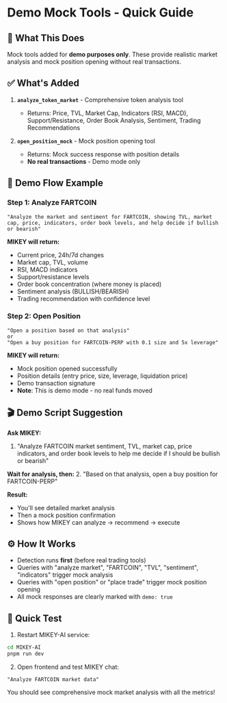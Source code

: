 # Demo Mock Tools - Quick Guide

## 🎯 What This Does

Mock tools added for **demo purposes only**. These provide realistic market analysis and mock position opening without real transactions.

## ✅ What's Added

1. **`analyze_token_market`** - Comprehensive token analysis tool
   - Returns: Price, TVL, Market Cap, Indicators (RSI, MACD), Support/Resistance, Order Book Analysis, Sentiment, Trading Recommendations

2. **`open_position_mock`** - Mock position opening tool
   - Returns: Mock success response with position details
   - **No real transactions** - Demo mode only

## 📝 Demo Flow Example

### Step 1: Analyze FARTCOIN
```
"Analyze the market and sentiment for FARTCOIN, showing TVL, market cap, price, indicators, order book levels, and help decide if bullish or bearish"
```

**MIKEY will return:**
- Current price, 24h/7d changes
- Market cap, TVL, volume
- RSI, MACD indicators
- Support/resistance levels
- Order book concentration (where money is placed)
- Sentiment analysis (BULLISH/BEARISH)
- Trading recommendation with confidence level

### Step 2: Open Position
```
"Open a position based on that analysis" 
or
"Open a buy position for FARTCOIN-PERP with 0.1 size and 5x leverage"
```

**MIKEY will return:**
- Mock position opened successfully
- Position details (entry price, size, leverage, liquidation price)
- Demo transaction signature
- **Note**: This is demo mode - no real funds moved

## 🎬 Demo Script Suggestion

**Ask MIKEY:**
1. "Analyze FARTCOIN market sentiment, TVL, market cap, price indicators, and order book levels to help me decide if I should be bullish or bearish"

**Wait for analysis, then:**
2. "Based on that analysis, open a buy position for FARTCOIN-PERP"

**Result:** 
- You'll see detailed market analysis
- Then a mock position confirmation
- Shows how MIKEY can analyze → recommend → execute

## ⚙️ How It Works

- Detection runs **first** (before real trading tools)
- Queries with "analyze market", "FARTCOIN", "TVL", "sentiment", "indicators" trigger mock analysis
- Queries with "open position" or "place trade" trigger mock position opening
- All mock responses are clearly marked with `demo: true`

## 🚀 Quick Test

1. Restart MIKEY-AI service:
```bash
cd MIKEY-AI
pnpm run dev
```

2. Open frontend and test MIKEY chat:
```
"Analyze FARTCOIN market data"
```

You should see comprehensive mock market analysis with all the metrics!

